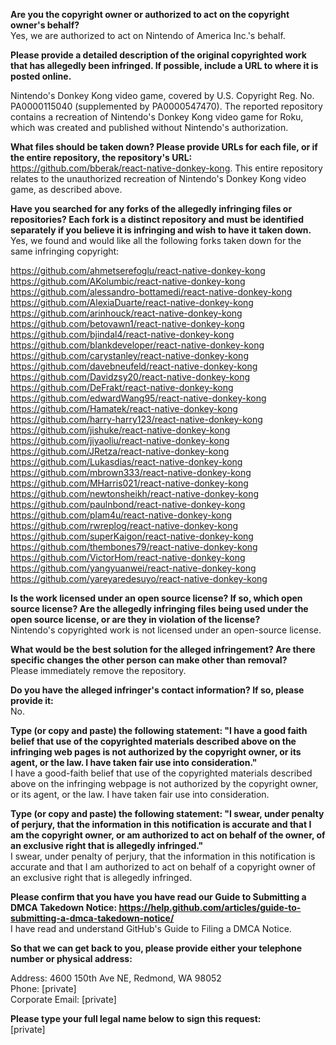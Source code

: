 **Are you the copyright owner or authorized to act on the copyright owner's behalf?**       
Yes, we are authorized to act on Nintendo of America Inc.'s behalf.     
     
**Please provide a detailed description of the original copyrighted work that has allegedly been infringed. If possible, include a URL to where it is posted online.**  

Nintendo's Donkey Kong video game, covered by U.S. Copyright Reg. No. PA0000115040 (supplemented by PA0000547470). The reported repository contains a recreation of Nintendo's Donkey Kong video game for Roku, which was created and published without Nintendo's authorization.     
     
**What files should be taken down? Please provide URLs for each file, or if the entire repository, the repository's URL:**       
https://github.com/bberak/react-native-donkey-kong. This entire repository relates to the unauthorized recreation of Nintendo's Donkey Kong video game, as described above.     
     
**Have you searched for any forks of the allegedly infringing files or repositories? Each fork is a distinct repository and must be identified separately if you believe it is infringing and wish to have it taken down.**       
Yes, we found and would like all the following forks taken down for the same infringing copyright:     
     
https://github.com/ahmetserefoglu/react-native-donkey-kong     
https://github.com/AKolumbic/react-native-donkey-kong     
https://github.com/alessandro-bottamedi/react-native-donkey-kong     
https://github.com/AlexiaDuarte/react-native-donkey-kong     
https://github.com/arinhouck/react-native-donkey-kong     
https://github.com/betovawn1/react-native-donkey-kong     
https://github.com/bjindal4/react-native-donkey-kong     
https://github.com/blankdeveloper/react-native-donkey-kong     
https://github.com/carystanley/react-native-donkey-kong     
https://github.com/davebneufeld/react-native-donkey-kong     
https://github.com/Davidzsy20/react-native-donkey-kong     
https://github.com/DeFrakt/react-native-donkey-kong     
https://github.com/edwardWang95/react-native-donkey-kong     
https://github.com/Hamatek/react-native-donkey-kong     
https://github.com/harry-harry123/react-native-donkey-kong     
https://github.com/jishuke/react-native-donkey-kong     
https://github.com/jiyaoliu/react-native-donkey-kong     
https://github.com/JRetza/react-native-donkey-kong     
https://github.com/Lukasdias/react-native-donkey-kong     
https://github.com/mbrown333/react-native-donkey-kong     
https://github.com/MHarris021/react-native-donkey-kong     
https://github.com/newtonsheikh/react-native-donkey-kong     
https://github.com/paulnbond/react-native-donkey-kong     
https://github.com/plam4u/react-native-donkey-kong     
https://github.com/rwreplog/react-native-donkey-kong     
https://github.com/superKaigon/react-native-donkey-kong     
https://github.com/thembones79/react-native-donkey-kong     
https://github.com/VictorHom/react-native-donkey-kong     
https://github.com/yangyuanwei/react-native-donkey-kong     
https://github.com/yareyaredesuyo/react-native-donkey-kong     
     
**Is the work licensed under an open source license? If so, which open source license? Are the allegedly infringing files being used under the open source license, or are they in violation of the license?**       
Nintendo's copyrighted work is not licensed under an open-source license.     
     
**What would be the best solution for the alleged infringement? Are there specific changes the other person can make other than removal?**       
Please immediately remove the repository.     
     
**Do you have the alleged infringer's contact information? If so, please provide it:**       
No.     
     
**Type (or copy and paste) the following statement: "I have a good faith belief that use of the copyrighted materials described above on the infringing web pages is not authorized by the copyright owner, or its agent, or the law. I have taken fair use into consideration."**       
I have a good-faith belief that use of the copyrighted materials described above on the infringing webpage is not authorized by the copyright owner, or its agent, or the law. I have taken fair use into consideration.     
     
**Type (or copy and paste) the following statement: "I swear, under penalty of perjury, that the information in this notification is accurate and that I am the copyright owner, or am authorized to act on behalf of the owner, of an exclusive right that is allegedly infringed."**       
I swear, under penalty of perjury, that the information in this notification is accurate and that I am authorized to act on behalf of a copyright owner of an exclusive right that is allegedly infringed.     
     
**Please confirm that you have you have read our Guide to Submitting a DMCA Takedown Notice: https://help.github.com/articles/guide-to-submitting-a-dmca-takedown-notice/**       
I have read and understand GitHub's Guide to Filing a DMCA Notice.     
     
**So that we can get back to you, please provide either your telephone number or physical address:**       
     
Address: 4600 150th Ave NE, Redmond, WA 98052     
Phone: [private]    
Corporate Email: [private]  
     
**Please type your full legal name below to sign this request:**       
[private]  
